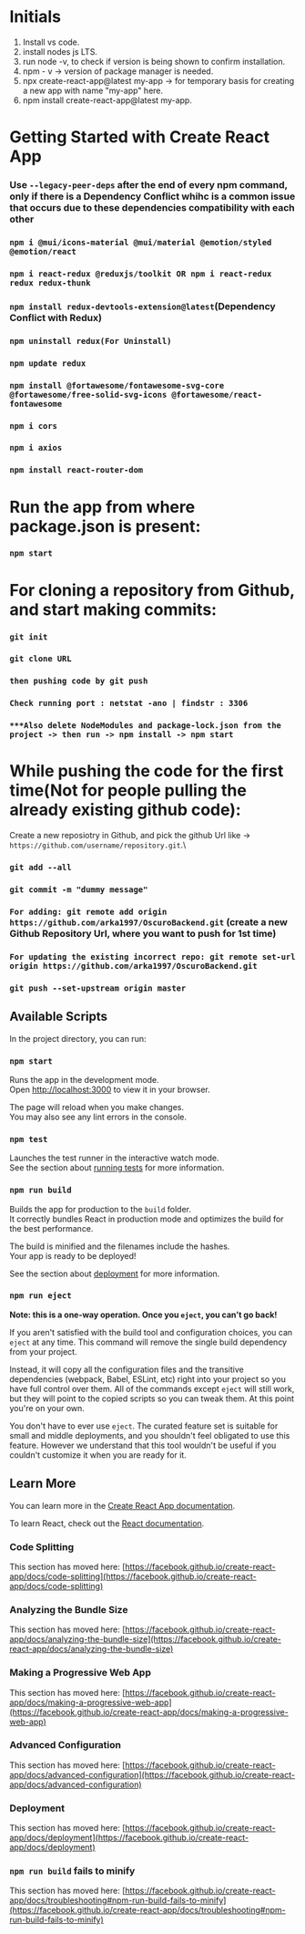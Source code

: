 # Initials
1) Install vs code.
2) install nodes js LTS.
3) run node -v, to check if version is being shown to confirm installation.
4) npm - v -> version of package manager is needed.
5) npx create-react-app@latest my-app -> for temporary basis for creating a new app with name "my-app" here.
6) npm install create-react-app@latest my-app.

# Getting Started with Create React App

### Use `--legacy-peer-deps` after the end of every npm command, only if there is a Dependency Conflict whihc is a common issue that occurs due to these dependencies compatibility with each other

### `npm i @mui/icons-material @mui/material @emotion/styled @emotion/react`
### `npm i react-redux @reduxjs/toolkit OR npm i react-redux redux redux-thunk`
### `npm install redux-devtools-extension@latest`(Dependency Conflict with Redux)
### `npm uninstall redux(For Uninstall)`
### `npm update redux`
### `npm install @fortawesome/fontawesome-svg-core @fortawesome/free-solid-svg-icons @fortawesome/react-fontawesome`
### `npm i cors`
### `npm i axios`
### `npm install react-router-dom`

# Run the app from where package.json is present:
### `npm start`

# For cloning a repository from Github, and start making commits:

### `git init`  
### `git clone URL`
### `then pushing code by git push`
### `Check running port : netstat -ano | findstr : 3306`  
### `***Also delete NodeModules and package-lock.json from the project -> then run -> npm install -> npm start`

# While pushing the code for the first time(Not for people pulling the already existing github code):

Create a new reposiotry in Github, and pick the github Url like -> `https://github.com/username/repository.git`.\

### `git add --all`
### `git commit -m "dummy message"`
### `For adding: git remote add origin https://github.com/arka1997/OscuroBackend.git` (create a new Github Repository Url, where you want to push for 1st time)
### `For updating the existing incorrect repo: git remote set-url origin https://github.com/arka1997/OscuroBackend.git`
### `git push --set-upstream origin master`

## Available Scripts

In the project directory, you can run:

### `npm start`

Runs the app in the development mode.\
Open [http://localhost:3000](http://localhost:3000) to view it in your browser.

The page will reload when you make changes.\
You may also see any lint errors in the console.

### `npm test`

Launches the test runner in the interactive watch mode.\
See the section about [running tests](https://facebook.github.io/create-react-app/docs/running-tests) for more information.

### `npm run build`

Builds the app for production to the `build` folder.\
It correctly bundles React in production mode and optimizes the build for the best performance.

The build is minified and the filenames include the hashes.\
Your app is ready to be deployed!

See the section about [deployment](https://facebook.github.io/create-react-app/docs/deployment) for more information.

### `npm run eject`

**Note: this is a one-way operation. Once you `eject`, you can't go back!**

If you aren't satisfied with the build tool and configuration choices, you can `eject` at any time. This command will remove the single build dependency from your project.

Instead, it will copy all the configuration files and the transitive dependencies (webpack, Babel, ESLint, etc) right into your project so you have full control over them. All of the commands except `eject` will still work, but they will point to the copied scripts so you can tweak them. At this point you're on your own.

You don't have to ever use `eject`. The curated feature set is suitable for small and middle deployments, and you shouldn't feel obligated to use this feature. However we understand that this tool wouldn't be useful if you couldn't customize it when you are ready for it.

## Learn More

You can learn more in the [Create React App documentation](https://facebook.github.io/create-react-app/docs/getting-started).

To learn React, check out the [React documentation](https://reactjs.org/).

### Code Splitting

This section has moved here: [https://facebook.github.io/create-react-app/docs/code-splitting](https://facebook.github.io/create-react-app/docs/code-splitting)

### Analyzing the Bundle Size

This section has moved here: [https://facebook.github.io/create-react-app/docs/analyzing-the-bundle-size](https://facebook.github.io/create-react-app/docs/analyzing-the-bundle-size)

### Making a Progressive Web App

This section has moved here: [https://facebook.github.io/create-react-app/docs/making-a-progressive-web-app](https://facebook.github.io/create-react-app/docs/making-a-progressive-web-app)

### Advanced Configuration

This section has moved here: [https://facebook.github.io/create-react-app/docs/advanced-configuration](https://facebook.github.io/create-react-app/docs/advanced-configuration)

### Deployment

This section has moved here: [https://facebook.github.io/create-react-app/docs/deployment](https://facebook.github.io/create-react-app/docs/deployment)

### `npm run build` fails to minify

This section has moved here: [https://facebook.github.io/create-react-app/docs/troubleshooting#npm-run-build-fails-to-minify](https://facebook.github.io/create-react-app/docs/troubleshooting#npm-run-build-fails-to-minify)
